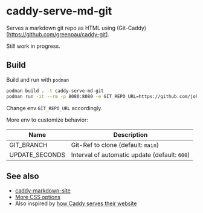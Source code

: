 # caddy-serve-md-git

Serves a markdown git repo as HTML using (Git-Caddy)[https://github.com/greenpau/caddy-git].

Still work in progress.

## Build

Build and run with `podman`

```sh
podman build . -t caddy-serve-md-git
podman run -it --rm -p 8080:8080 -e GIT_REPO_URL=https://github.com/johbar/caddy-serve-md-git.git localhost/caddy-serve-md-git:latest
```

Change env `GIT_REPO_URL` accordingly.

More env to customize behavior:

| Name | Description
| ---   | ---
| GIT_BRANCH  | Git-Ref to clone  (default: `main`)
| UPDATE_SECONDS | Interval of automatic update (default: `600`)

## See also

* [caddy-markdown-site](https://github.com/dbohdan/caddy-markdown-site)
* [More CSS options](https://github.com/dbohdan/classless-css)
* Also inspired by [how Caddy serves their website](https://github.com/caddyserver/website)
